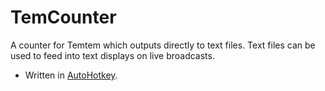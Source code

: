 # TemCounter
A counter for Temtem which outputs directly to text files.
Text files can be used to feed into text displays on live broadcasts.

- Written in [AutoHotkey](https://www.autohotkey.com/).
